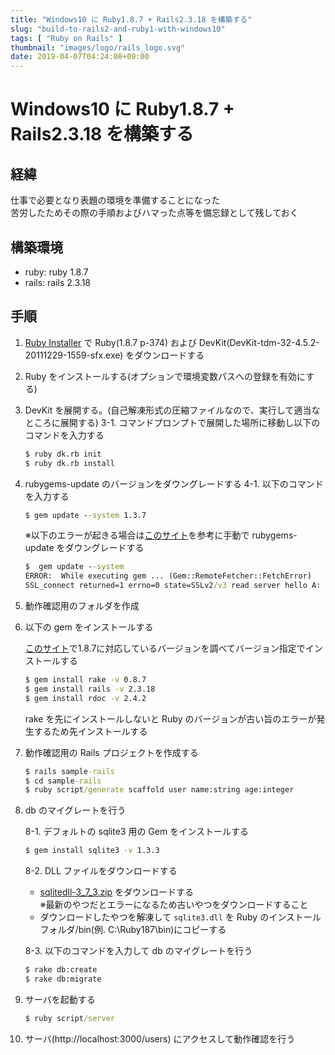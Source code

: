 ```yaml
---
title: "Windows10 に Ruby1.8.7 + Rails2.3.18 を構築する"
slug: "build-to-rails2-and-ruby1-with-windows10"
tags: [ "Ruby on Rails" ]
thumbnail: "images/logo/rails_logo.svg"
date: 2019-04-07T04:24:08+09:00
---
```


# Windows10 に Ruby1.8.7 + Rails2.3.18 を構築する

## 経緯

仕事で必要となり表題の環境を準備することになった  
苦労したためその際の手順およびハマった点等を備忘録として残しておく

## 構築環境

* ruby: ruby 1.8.7
* rails: rails 2.3.18

## 手順

1. [Ruby Installer](https://rubyinstaller.org/downloads/archives/) で Ruby(1.8.7 p-374) および DevKit(DevKit-tdm-32-4.5.2-20111229-1559-sfx.exe) をダウンロードする
2. Ruby をインストールする(オプションで環境変数パスへの登録を有効にする)
3. DevKit を展開する。(自己解凍形式の圧縮ファイルなので、実行して適当なところに展開する)
    3-1. コマンドプロンプトで展開した場所に移動し以下のコマンドを入力する

    ```bat
    $ ruby dk.rb init
    $ ruby dk.rb install
    ```
4. rubygems-update のバージョンをダウングレードする
    4-1. 以下のコマンドを入力する

    ```bat
    $ gem update --system 1.3.7
    ```
    
    ※以下のエラーが起きる場合は[このサイト](https://bundler.io/v1.16/guides/rubygems_tls_ssl_troubleshooting_guide.html#updating-rubygems)を参考に手動で rubygems-update をダウングレードする
    
    ```bat
    $  gem update --system
    ERROR:  While executing gem ... (Gem::RemoteFetcher::FetchError)
    SSL_connect returned=1 errno=0 state=SSLv2/v3 read server hello A: tlsv1 alert protocol version (https://rubygems.org/latest_specs.4.8.gz)
    ```
5. 動作確認用のフォルダを作成
6. 以下の gem をインストールする

    [このサイト](https://rubygems.org/gems)で1.8.7に対応しているバージョンを調べてバージョン指定でインストールする

    ```bat
    $ gem install rake -v 0.8.7
    $ gem install rails -v 2.3.18
    $ gem install rdoc -v 2.4.2
    ```
    
    rake を先にインストールしないと Ruby のバージョンが古い旨のエラーが発生するため先インストールする
7. 動作確認用の Rails プロジェクトを作成する

    ```bat
    $ rails sample-rails
    $ cd sample-rails
    $ ruby script/generate scaffold user name:string age:integer
    ```
8. db のマイグレートを行う

    8-1. デフォルトの sqlite3 用の Gem をインストールする
    
    ```bat
    $ gem install sqlite3 -v 1.3.3
    ```
    
    8-2. DLL ファイルをダウンロードする

    * [sqlitedll-3_7_3.zip](http://www.sqlite.org/sqlitedll-3_7_3.zip) をダウンロードする  
      ※最新のやつだとエラーになるため古いやつをダウンロードすること
    * ダウンロードしたやつを解凍して `sqlite3.dll`
 を Ruby のインストールフォルダ/bin(例. C:\Ruby187\bin)にコピーする

    8-3. 以下のコマンドを入力して db のマイグレートを行う
    
    ```bat
    $ rake db:create
    $ rake db:migrate
    ```
9. サーバを起動する

    ```bat
    $ ruby script/server
    ```
10. サーバ(http://localhost:3000/users) にアクセスして動作確認を行う
